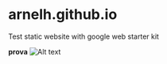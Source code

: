 # arnelh.github.io
Test static website with google web starter kit


**prova**
![Alt text](/path/to/img.jpg)